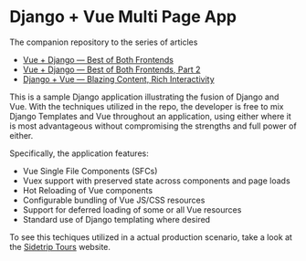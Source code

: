 # Django + Vue Multi Page App

The companion repository to the series of articles
 * [Vue + Django — Best of Both Frontends](https://medium.com/js-dojo/vue-django-best-of-both-frontends-701307871478)
 * [Vue + Django — Best of Both Frontends, Part 2](https://medium.com/js-dojo/django-vue-vuex-best-of-both-frontends-part-2-1dcb78215575)
 * [Django + Vue — Blazing Content, Rich Interactivity](https://medium.com/js-dojo/django-vue-blazing-content-rich-interactivity-b34e45d8c602)

This is a sample Django application illustrating the fusion of Django and Vue. With the techniques utilized in the repo, the developer is free to mix Django Templates and Vue throughout an application, using either where it is most advantageous without compromising the strengths and full power of either.

Specifically, the application features:
  * Vue Single File Components (SFCs)
  * Vuex support with preserved state across components and page loads
  * Hot Reloading of Vue components
  * Configurable bundling of Vue JS/CSS resources
  * Support for deferred loading of some or all Vue resources
  * Standard use of Django templating where desired
  
  
To see this techiques utilized in a actual production scenario, take a look at the [Sidetrip Tours](https://www.sidetriptours.com) website.

